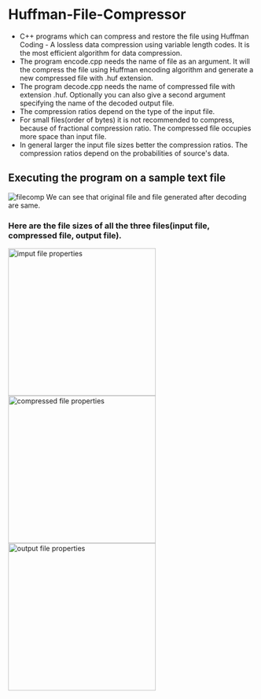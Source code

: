 # Huffman-File-Compressor

- C++ programs which can compress and restore the file using Huffman Coding - A lossless data compression using variable length codes. It is the most efficient algorithm for data compression.
- The program encode.cpp needs the name of file as an argument. It will the compress the file using Huffman encoding algorithm and generate a new compressed file with .huf extension.
- The program decode.cpp needs the name of compressed file with extension .huf. Optionally you can also give a second argument specifying the name of the decoded output file.
- The compression ratios depend on the type of the input file.
- For small files(order of bytes) it is not recommended to compress, because of fractional compression ratio. The compressed file occupies more space than input file.
- In general larger the input file sizes better the compression ratios. The compression ratios depend on the probabilities of source's data.

## Executing the program on a sample text file
![filecomp](https://user-images.githubusercontent.com/108319876/176507206-f0e7dd14-b6c4-46cf-9a76-c271d3977d56.png)
We can see that original file and file generated after decoding are same.
### Here are the file sizes of all the three files(input file, compressed file, output file).
<p float="left">
<img src=https://user-images.githubusercontent.com/108319876/176507233-fd9d84dd-ec06-47ba-a737-00f63cb14f22.png alt="imput file properties" width="300">
<img src=https://user-images.githubusercontent.com/108319876/176507253-6bb67732-3aeb-4236-b93c-fcaa9dc3d412.png alt="compressed file properties" width="300">
<img src=https://user-images.githubusercontent.com/108319876/176507273-df84e4a7-23d2-45f0-b433-cd6daf38998d.png alt="output file properties" width="300">
</p>
